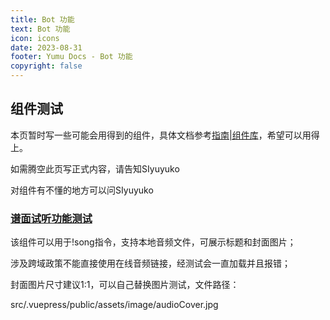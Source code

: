 ```yaml
---
title: Bot 功能
text: Bot 功能
icon: icons
date: 2023-08-31
footer: Yumu Docs - Bot 功能
copyright: false
---
```

## 组件测试

本页暂时写一些可能会用得到的组件，具体文档参考[指南|组件库](https://plugin-components.vuejs.press/zh/guide/)，希望可以用得上。

如需腾空此页写正式内容，请告知SIyuyuko

对组件有不懂的地方可以问SIyuyuko

### [谱面试听功能测试](https://plugin-components.vuejs.press/zh/guide/audioplayer.html)

该组件可以用于!song指令，支持本地音频文件，可展示标题和封面图片；

涉及跨域政策不能直接使用在线音频链接，经测试会一直加载并且报错；

封面图片尺寸建议1:1，可以自己替换图片测试，文件路径：

src/.vuepress/public/assets/image/audioCover.jpg

<AudioPlayer src="https://sp.365246692.xyz/api/file/map/song/3667014?key=%VITE_CORS_KEY%" title="ginkiha - イクシャ・ポリスタキア（戦闘）"/>
